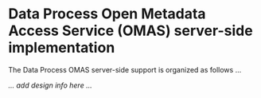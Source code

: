 <!-- SPDX-License-Identifier: Apache-2.0 -->

# Data Process Open Metadata Access Service (OMAS) server-side implementation

The Data Process OMAS server-side support is organized as follows ...

_... add design info here ..._